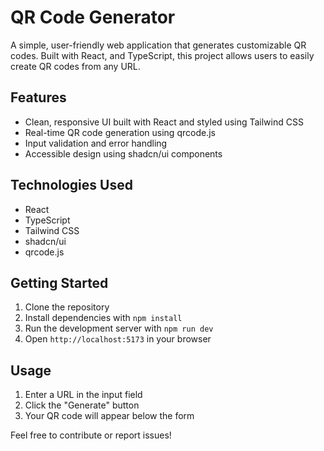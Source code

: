 # QR Code Generator

A simple, user-friendly web application that generates customizable QR codes. Built with React, and TypeScript, this project allows users to easily create QR codes from any URL.

## Features

- Clean, responsive UI built with React and styled using Tailwind CSS
- Real-time QR code generation using qrcode.js
- Input validation and error handling
- Accessible design using shadcn/ui components

## Technologies Used

- React
- TypeScript
- Tailwind CSS
- shadcn/ui
- qrcode.js

## Getting Started

1. Clone the repository
2. Install dependencies with `npm install`
3. Run the development server with `npm run dev`
4. Open `http://localhost:5173` in your browser

## Usage

1. Enter a URL in the input field
2. Click the "Generate" button
3. Your QR code will appear below the form

Feel free to contribute or report issues!